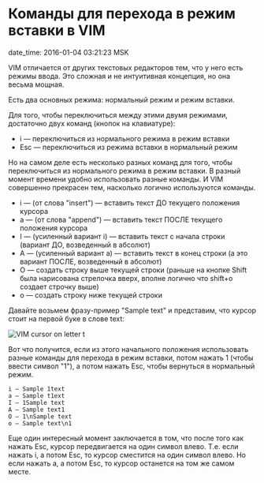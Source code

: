 # Команды для перехода в режим вставки в VIM

date_time: 2016-01-04 03:21:23 MSK

VIM отличается от других текстовых редакторов тем, что у него есть режимы
ввода. Это сложная и не интуитивная концепция, но она весьма мощная.

Есть два основных режима: нормальный режим и режим вставки.

Для того, чтобы переключиться между этими двумя режимами, достаточно двух
команд (кнопок на клавиатуре):

 * i — переключиться из нормального режима в режим вставки
 * Esc — переключиться из режима вставки в нормальный режим

Но на самом деле есть несколько разных команд для того, чтобы переключиться из нормального режима в
режим вставки. В разный момент времени удобно использовать разные команды.
И VIM совершенно прекрасен тем, насколько логично используются команды.

 * i — (от слова "insert") — вставить текст ДО текущего положения курсора
 * a — (от слова "append") — вставить текст ПОСЛЕ текущего положения курсора
 * I — (усиленный вариант i) — вставить текст с начала строки (вариант ДО,
   возведенный в абсолют)
 * A — (усиленный вариант a) — вставить текст в конец строки (а это вариант
   ПОСЛЕ, возведенный в абсолют)
 * O — создать строку выше текущей строки (раньше на кнопке Shift была
   нарисована стрелочка вверх, вполне логично что shift+o создает строчку
   выше)
 * o — создать строку ниже текущей строки

Давайте возьмем фразу-пример "Sample text" и представим, что курсор стоит на
первой буке в слове text:

![VIM cursor on letter t](https://upload.bessarabov.ru/bessarabov/9CQ0ALx5MPsvt8ckgdB80WfSum8.png)

Вот что получится, если из этого начального положения использовать разные
команды для перехода в режим вставки, потом нажать 1 (чтобы ввести символ
"1"), а потом нажать Esc, чтобы вернуться в нормальный режим.

    i — Sample 1text
    a — Sample t1ext
    I — 1Sample text
    A — Sample text1
    O — 1\nSample text
    o — Sample text\n1

Еще один интересный момент заключается в том, что после того как нажать Esc,
курсор передвигается на один символ влево. Т.е. если нажать i, а потом Esc,
то курсор сместится на один символ влево. Но если нажать a, а потом Esc,
то курсор останется на том же самом месте.
